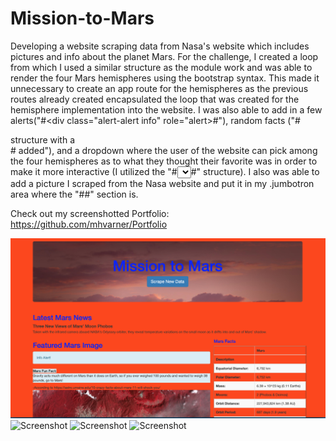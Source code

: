 # Mission-to-Mars
Developing a website scraping data from Nasa's website which includes pictures and info about the planet Mars. For the challenge, I created a loop from which I used a similar structure as the module work and was able to render the four Mars hemispheres using the bootstrap syntax. This made it unnecessary to create an app route for the hemispheres as the previous routes already created encapsulated the loop that was created for the hemisphere implementation into the website. I was also able to add in a few alerts("#<div class="alert-alert info" role="alert></div>#"), random facts ("#<p></p> structure with a <footer></footer># added"), and a dropdown where the user of the website can pick among the four hemispheres as to what they thought their favorite was in order to make it more interactive (I utilized the "#<select></select>#" structure). I also was able to add a picture I scraped from the Nasa website and put it in my .jumbotron area where the "#<head>#" section is.

Check out my screenshotted Portfolio: https://github.com/mhvarner/Portfolio

![Screenshot](screencapture1.png)
![Screenshot](screencapture4.png)
![Screenshot](screencapture5.png)
![Screenshot](screencapture6withdropdown.png)
